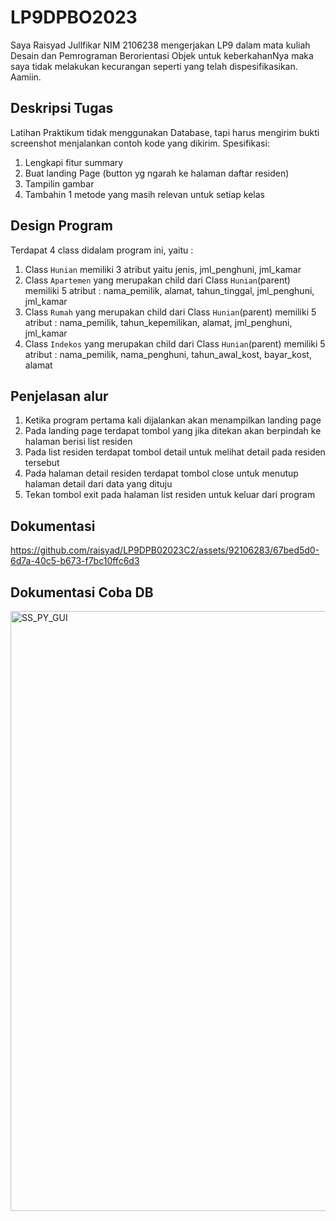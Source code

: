 # LP9DPBO2023
Saya Raisyad Jullfikar NIM 2106238 mengerjakan LP9 dalam mata kuliah Desain dan Pemrograman Berorientasi Objek untuk keberkahanNya maka saya tidak melakukan kecurangan seperti yang telah dispesifikasikan. Aamiin.

## Deskripsi Tugas
Latihan Praktikum tidak menggunakan Database, tapi harus mengirim bukti screenshot menjalankan contoh kode yang dikirim.
Spesifikasi:
1. Lengkapi fitur summary
2. Buat landing Page (button yg ngarah ke halaman daftar residen)
3. Tampilin gambar
4. Tambahin 1 metode yang masih relevan untuk setiap kelas

## Design Program
Terdapat 4 class didalam program ini, yaitu :

1. Class `Hunian` memiliki 3 atribut yaitu jenis, jml_penghuni, jml_kamar
2. Class `Apartemen` yang merupakan child dari Class `Hunian`(parent) memiliki 5 atribut : nama_pemilik, alamat, tahun_tinggal, jml_penghuni, jml_kamar
3. Class `Rumah` yang merupakan child dari Class `Hunian`(parent) memiliki 5 atribut : nama_pemilik, tahun_kepemilikan, alamat, jml_penghuni, jml_kamar
4. Class `Indekos` yang merupakan child dari Class `Hunian`(parent) memiliki 5 atribut : nama_pemilik, nama_penghuni, tahun_awal_kost, bayar_kost, alamat

## Penjelasan alur
1. Ketika program pertama kali dijalankan akan menampilkan landing page
2. Pada landing page terdapat tombol yang jika ditekan akan berpindah ke halaman berisi list residen
3. Pada list residen terdapat tombol detail untuk melihat detail pada residen tersebut
4. Pada halaman detail residen terdapat tombol close untuk menutup halaman detail dari data yang dituju
5. Tekan tombol exit pada halaman list residen untuk keluar dari program

## Dokumentasi
https://github.com/raisyad/LP9DPB02023C2/assets/92106283/67bed5d0-6d7a-40c5-b673-f7bc10ffc6d3

## Dokumentasi Coba DB
<img width="960" alt="SS_PY_GUI" src="https://github.com/raisyad/LP9DPB02023C2/assets/92106283/86442856-a123-4465-8cb8-98902b8c30c9">
